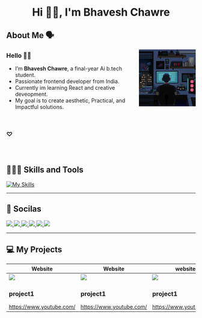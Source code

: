 <h1 align="center"> Hi 👋🏻, I'm  Bhavesh Chawre </h1>

<div>

<h2> About Me 🗣️</h2>
<img align="right" src="https://github.com/bhave5h/bhave5h/blob/dbefaea814cf595f2bf931063746f38e0e8a19fb/content/g.gif" width="30%" />


### Hello 👋🏻
- I’m **Bhavesh Chawre**, a final-year Ai b.tech student. <br>
- Passionate frontend developer from India. <br>
- Currently im learning React and creative deveopment. <br>
- My goal is to create aesthetic, Practical, and Impactful solutions.     

</div>
<br>

###   ♡

<br>

#

<h2> 👨🏻‍💻 Skills and Tools</h2>  

[![My Skills](https://skillicons.dev/icons?i=html,css,js,react,jquery,bootstrap,php,mysql,tailwind,vite,vscode,sublime)](https://skillicons.dev)

<hr>

<h2>🤍 Socilas </h2> 

<a href="https://www.linkedin.com/in/bhavesh-chawre/" target="_blank"> 
<img src="https://www.readmecodegen.com/api/social-icon?name=linkedin&size=52&color=%233b82f6"/>
</a> 

<a href="bhaveshchawre1@gmail.com" target="_blank"> 
<img src="https://www.readmecodegen.com/api/social-icon?name=envelope&size=50&color=%23ffffff"/>
</a> 

<a href="https://www.instagram.com/bhaavesssh/" target="_blank"> 
<img src="https://www.readmecodegen.com/api/social-icon?name=instagram&size=52"/>
</a>

<a href="https://www.youtube.com/channel/UCOIqxyFw-qowC2TNqZbW8rg" target="_blank"> 
<img src="https://www.readmecodegen.com/api/social-icon?name=youtube&size=53"/>
</a> 

<a href="https://in.pinterest.com/bha4ve5h/" target="_blank"> 
<img src="https://www.readmecodegen.com/api/social-icon?name=pinterest&size=49"/>
</a> 

<a href="https://t.me/Bhave5h" target="_blank"> 
<img src="https://www.readmecodegen.com/api/social-icon?name=telegram&size=49"/>
</a> 

<hr>

<h2> 💻 My Projects </h2>
<div align="Center">
 
| Website | Website | website |
| ------------- | ------------- | ------------- |
| <img src="https://i.pinimg.com/736x/ba/1d/83/ba1d8379bf219c3894e24ef3d044cf86.jpg" /> <h3>project1</h3> <a>https://www.youtube.com/</a> | <img src="https://i.pinimg.com/736x/ba/1d/83/ba1d8379bf219c3894e24ef3d044cf86.jpg"/>  <h3>project1</h3> <a>https://www.youtube.com/</a> | <img src="https://i.pinimg.com/736x/ba/1d/83/ba1d8379bf219c3894e24ef3d044cf86.jpg"/>  <h3>project1</h3> <a>https://www.youtube.com/</a> |

</div>

<br>
<br>
<br>



